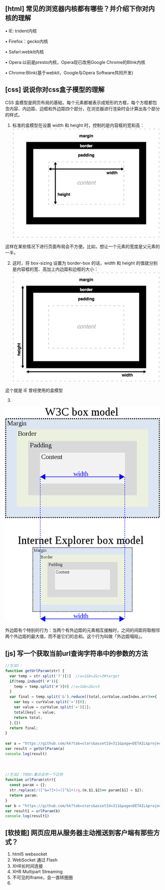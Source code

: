 ## [html] 常见的浏览器内核都有哪些？并介绍下你对内核的理解

• IE: trident内核 

• Firefox：gecko内核 

• Safari:webkit内核

• Opera:以前是presto内核，Opera现已改用Google Chrome的Blink内核

• Chrome:Blink(基于webkit，Google与Opera Software共同开发)

## [css] 说说你对css盒子模型的理解

CSS 盒模型是网页布局的基础，每个元素都被表示成矩形的方框，每个方框都包含内容、内边距、边框和外边距四个部分，在浏览器进行渲染时会计算出各个部分的样式。

1. 标准的盒模型在设置 width 和 height 时，控制的是内容框的宽和高：
![](img/12day/w3cboxmodel.png)

这样在某些情况下进行页面布局会不方便。比如，想让一个元素的宽度是父元素的一半。

2. 这时，将 box-sizing 设置为 border-box 的话，width 和 height 的值就分别是内容框的宽、高加上内边距和边框的大小：
![](img/12day/IEboxmodel.png)

这个就是 IE 曾经使用的盒模型

3. 
![](img/12day/summary.png)

外边距有个特别的行为：当两个有外边距的元素相互接触时，之间的间距将取相邻两个外边距的最大值，而不是它们的总和。这个行为叫做「外边距塌陷」。



## [js] 写一个获取当前url查询字符串中的参数的方法
```javascript
//方法1：
function getUrlParam(str) {
  var temp = str.split('?')[1]  //a=1&b=2&c=3#target
  if(temp.indexOf('#')){
    temp = temp.split('#')[0] //a=1&b=2&c=3
  }
  var final = temp.split('&').reduce((total,curValue,cueIndex,arr)=>{
    var key = curValue.split('=')[0];
    var value = curValue.split('=')[1];
    total[key] = value;
    return total;
  },{})
  return final;
}

var a = "https://github.com/kk?tab=stars&assetId=311&page=DETAIL&projectPhase=2";
var result = getUrlParam(a)
console.log(result)



//方法2：TODO:重点去学一下正则
function urlParam(str){
  const param = {};
  str.replace(/([^&=?]+)=([^&]+)/g,(m,$1,$2)=> param[$1] = $2);
  return param;
}
var b = "https://github.com/kk?tab=stars&assetId=311&page=DETAIL&projectPhase=2";
var result1 = urlParam(b)
console.log(result1)
```

## [软技能] 网页应用从服务器主动推送到客户端有那些方式？

1. html5 websocket
2. WebSocket 通过 Flash
3. XHR长时间连接
4. XHR Multipart Streaming
5. 不可见的Iframe，会一直转圈圈
6. <script>标签的长时间连接(可跨域)

comet,AJAX 长轮询

[Comet：基于 HTTP 长连接的“服务器推”技术](https://www.ibm.com/developerworks/cn/web/wa-lo-comet/)
